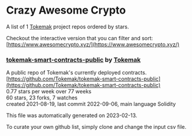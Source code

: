 # Crazy Awesome Crypto
A list of 1 [Tokemak](https://github.com/Tokemak) project repos ordered by stars.  

Checkout the interactive version that you can filter and sort: 
[https://www.awesomecrypto.xyz/](https://www.awesomecrypto.xyz/)  


### [tokemak-smart-contracts-public](https://github.com/Tokemak/tokemak-smart-contracts-public) by [Tokemak](https://github.com/Tokemak)  
A public repo of Tokemak's currently deployed contracts.  
[https://github.com/Tokemak/tokemak-smart-contracts-public](https://github.com/Tokemak/tokemak-smart-contracts-public)  
0.77 stars per week over 77 weeks  
60 stars, 23 forks, 7 watches  
created 2021-08-19, last commit 2022-09-06, main language Solidity  


This file was automatically generated on 2023-02-13.  

To curate your own github list, simply clone and change the input csv file.  